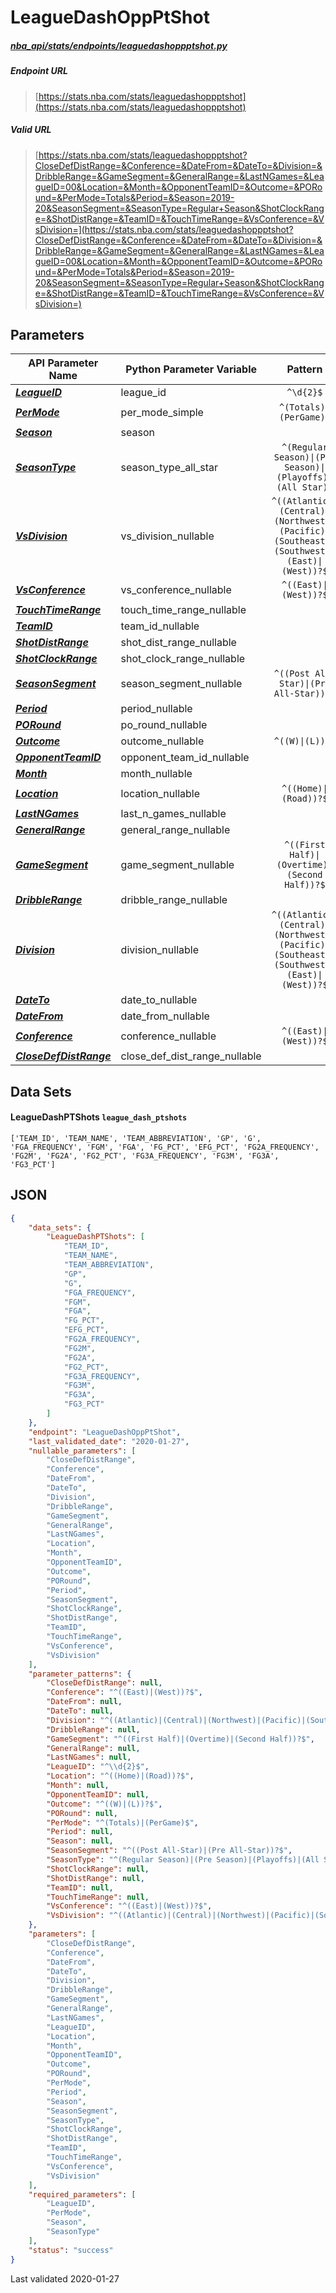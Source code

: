 # LeagueDashOppPtShot
##### [nba_api/stats/endpoints/leaguedashoppptshot.py](https://github.com/swar/nba_api/blob/master/nba_api/stats/endpoints/leaguedashoppptshot.py)

##### Endpoint URL
>[https://stats.nba.com/stats/leaguedashoppptshot](https://stats.nba.com/stats/leaguedashoppptshot)

##### Valid URL
>[https://stats.nba.com/stats/leaguedashoppptshot?CloseDefDistRange=&Conference=&DateFrom=&DateTo=&Division=&DribbleRange=&GameSegment=&GeneralRange=&LastNGames=&LeagueID=00&Location=&Month=&OpponentTeamID=&Outcome=&PORound=&PerMode=Totals&Period=&Season=2019-20&SeasonSegment=&SeasonType=Regular+Season&ShotClockRange=&ShotDistRange=&TeamID=&TouchTimeRange=&VsConference=&VsDivision=](https://stats.nba.com/stats/leaguedashoppptshot?CloseDefDistRange=&Conference=&DateFrom=&DateTo=&Division=&DribbleRange=&GameSegment=&GeneralRange=&LastNGames=&LeagueID=00&Location=&Month=&OpponentTeamID=&Outcome=&PORound=&PerMode=Totals&Period=&Season=2019-20&SeasonSegment=&SeasonType=Regular+Season&ShotClockRange=&ShotDistRange=&TeamID=&TouchTimeRange=&VsConference=&VsDivision=)

## Parameters
API Parameter Name | Python Parameter Variable | Pattern | Required | Nullable
------------ | ------------ | :-----------: | :---: | :---:
[_**LeagueID**_](https://github.com/swar/nba_api/blob/master/docs/nba_api/stats/library/parameters.md#LeagueID) | league_id | `^\d{2}$` | `Y` |  | 
[_**PerMode**_](https://github.com/swar/nba_api/blob/master/docs/nba_api/stats/library/parameters.md#PerMode) | per_mode_simple | `^(Totals)\|(PerGame)$` | `Y` |  | 
[_**Season**_](https://github.com/swar/nba_api/blob/master/docs/nba_api/stats/library/parameters.md#Season) | season |  | `Y` |  | 
[_**SeasonType**_](https://github.com/swar/nba_api/blob/master/docs/nba_api/stats/library/parameters.md#SeasonType) | season_type_all_star | `^(Regular Season)\|(Pre Season)\|(Playoffs)\|(All Star)$` | `Y` |  | 
[_**VsDivision**_](https://github.com/swar/nba_api/blob/master/docs/nba_api/stats/library/parameters.md#VsDivision) | vs_division_nullable | `^((Atlantic)\|(Central)\|(Northwest)\|(Pacific)\|(Southeast)\|(Southwest)\|(East)\|(West))?$` |  | `Y` | 
[_**VsConference**_](https://github.com/swar/nba_api/blob/master/docs/nba_api/stats/library/parameters.md#VsConference) | vs_conference_nullable | `^((East)\|(West))?$` |  | `Y` | 
[_**TouchTimeRange**_](https://github.com/swar/nba_api/blob/master/docs/nba_api/stats/library/parameters.md#TouchTimeRange) | touch_time_range_nullable |  |  | `Y` | 
[_**TeamID**_](https://github.com/swar/nba_api/blob/master/docs/nba_api/stats/library/parameters.md#TeamID) | team_id_nullable |  |  | `Y` | 
[_**ShotDistRange**_](https://github.com/swar/nba_api/blob/master/docs/nba_api/stats/library/parameters.md#ShotDistRange) | shot_dist_range_nullable |  |  | `Y` | 
[_**ShotClockRange**_](https://github.com/swar/nba_api/blob/master/docs/nba_api/stats/library/parameters.md#ShotClockRange) | shot_clock_range_nullable |  |  | `Y` | 
[_**SeasonSegment**_](https://github.com/swar/nba_api/blob/master/docs/nba_api/stats/library/parameters.md#SeasonSegment) | season_segment_nullable | `^((Post All-Star)\|(Pre All-Star))?$` |  | `Y` | 
[_**Period**_](https://github.com/swar/nba_api/blob/master/docs/nba_api/stats/library/parameters.md#Period) | period_nullable |  |  | `Y` | 
[_**PORound**_](https://github.com/swar/nba_api/blob/master/docs/nba_api/stats/library/parameters.md#PORound) | po_round_nullable |  |  | `Y` | 
[_**Outcome**_](https://github.com/swar/nba_api/blob/master/docs/nba_api/stats/library/parameters.md#Outcome) | outcome_nullable | `^((W)\|(L))?$` |  | `Y` | 
[_**OpponentTeamID**_](https://github.com/swar/nba_api/blob/master/docs/nba_api/stats/library/parameters.md#OpponentTeamID) | opponent_team_id_nullable |  |  | `Y` | 
[_**Month**_](https://github.com/swar/nba_api/blob/master/docs/nba_api/stats/library/parameters.md#Month) | month_nullable |  |  | `Y` | 
[_**Location**_](https://github.com/swar/nba_api/blob/master/docs/nba_api/stats/library/parameters.md#Location) | location_nullable | `^((Home)\|(Road))?$` |  | `Y` | 
[_**LastNGames**_](https://github.com/swar/nba_api/blob/master/docs/nba_api/stats/library/parameters.md#LastNGames) | last_n_games_nullable |  |  | `Y` | 
[_**GeneralRange**_](https://github.com/swar/nba_api/blob/master/docs/nba_api/stats/library/parameters.md#GeneralRange) | general_range_nullable |  |  | `Y` | 
[_**GameSegment**_](https://github.com/swar/nba_api/blob/master/docs/nba_api/stats/library/parameters.md#GameSegment) | game_segment_nullable | `^((First Half)\|(Overtime)\|(Second Half))?$` |  | `Y` | 
[_**DribbleRange**_](https://github.com/swar/nba_api/blob/master/docs/nba_api/stats/library/parameters.md#DribbleRange) | dribble_range_nullable |  |  | `Y` | 
[_**Division**_](https://github.com/swar/nba_api/blob/master/docs/nba_api/stats/library/parameters.md#Division) | division_nullable | `^((Atlantic)\|(Central)\|(Northwest)\|(Pacific)\|(Southeast)\|(Southwest)\|(East)\|(West))?$` |  | `Y` | 
[_**DateTo**_](https://github.com/swar/nba_api/blob/master/docs/nba_api/stats/library/parameters.md#DateTo) | date_to_nullable |  |  | `Y` | 
[_**DateFrom**_](https://github.com/swar/nba_api/blob/master/docs/nba_api/stats/library/parameters.md#DateFrom) | date_from_nullable |  |  | `Y` | 
[_**Conference**_](https://github.com/swar/nba_api/blob/master/docs/nba_api/stats/library/parameters.md#Conference) | conference_nullable | `^((East)\|(West))?$` |  | `Y` | 
[_**CloseDefDistRange**_](https://github.com/swar/nba_api/blob/master/docs/nba_api/stats/library/parameters.md#CloseDefDistRange) | close_def_dist_range_nullable |  |  | `Y` | 

## Data Sets
#### LeagueDashPTShots `league_dash_ptshots`
```text
['TEAM_ID', 'TEAM_NAME', 'TEAM_ABBREVIATION', 'GP', 'G', 'FGA_FREQUENCY', 'FGM', 'FGA', 'FG_PCT', 'EFG_PCT', 'FG2A_FREQUENCY', 'FG2M', 'FG2A', 'FG2_PCT', 'FG3A_FREQUENCY', 'FG3M', 'FG3A', 'FG3_PCT']
```


## JSON
```json
{
    "data_sets": {
        "LeagueDashPTShots": [
            "TEAM_ID",
            "TEAM_NAME",
            "TEAM_ABBREVIATION",
            "GP",
            "G",
            "FGA_FREQUENCY",
            "FGM",
            "FGA",
            "FG_PCT",
            "EFG_PCT",
            "FG2A_FREQUENCY",
            "FG2M",
            "FG2A",
            "FG2_PCT",
            "FG3A_FREQUENCY",
            "FG3M",
            "FG3A",
            "FG3_PCT"
        ]
    },
    "endpoint": "LeagueDashOppPtShot",
    "last_validated_date": "2020-01-27",
    "nullable_parameters": [
        "CloseDefDistRange",
        "Conference",
        "DateFrom",
        "DateTo",
        "Division",
        "DribbleRange",
        "GameSegment",
        "GeneralRange",
        "LastNGames",
        "Location",
        "Month",
        "OpponentTeamID",
        "Outcome",
        "PORound",
        "Period",
        "SeasonSegment",
        "ShotClockRange",
        "ShotDistRange",
        "TeamID",
        "TouchTimeRange",
        "VsConference",
        "VsDivision"
    ],
    "parameter_patterns": {
        "CloseDefDistRange": null,
        "Conference": "^((East)|(West))?$",
        "DateFrom": null,
        "DateTo": null,
        "Division": "^((Atlantic)|(Central)|(Northwest)|(Pacific)|(Southeast)|(Southwest)|(East)|(West))?$",
        "DribbleRange": null,
        "GameSegment": "^((First Half)|(Overtime)|(Second Half))?$",
        "GeneralRange": null,
        "LastNGames": null,
        "LeagueID": "^\\d{2}$",
        "Location": "^((Home)|(Road))?$",
        "Month": null,
        "OpponentTeamID": null,
        "Outcome": "^((W)|(L))?$",
        "PORound": null,
        "PerMode": "^(Totals)|(PerGame)$",
        "Period": null,
        "Season": null,
        "SeasonSegment": "^((Post All-Star)|(Pre All-Star))?$",
        "SeasonType": "^(Regular Season)|(Pre Season)|(Playoffs)|(All Star)$",
        "ShotClockRange": null,
        "ShotDistRange": null,
        "TeamID": null,
        "TouchTimeRange": null,
        "VsConference": "^((East)|(West))?$",
        "VsDivision": "^((Atlantic)|(Central)|(Northwest)|(Pacific)|(Southeast)|(Southwest)|(East)|(West))?$"
    },
    "parameters": [
        "CloseDefDistRange",
        "Conference",
        "DateFrom",
        "DateTo",
        "Division",
        "DribbleRange",
        "GameSegment",
        "GeneralRange",
        "LastNGames",
        "LeagueID",
        "Location",
        "Month",
        "OpponentTeamID",
        "Outcome",
        "PORound",
        "PerMode",
        "Period",
        "Season",
        "SeasonSegment",
        "SeasonType",
        "ShotClockRange",
        "ShotDistRange",
        "TeamID",
        "TouchTimeRange",
        "VsConference",
        "VsDivision"
    ],
    "required_parameters": [
        "LeagueID",
        "PerMode",
        "Season",
        "SeasonType"
    ],
    "status": "success"
}
```

Last validated 2020-01-27